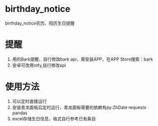 # birthday_notice
birthday_notice农历、阳历生日提醒

# 提醒
1. 用的Bark提醒，自行修改bark api，需安装APP，在APP Store搜索：bark
2. 安卓可改用ntfy,自行修改api


# 使用方法
1. 可以定时直接运行
2. 安装青龙面板后定时运行，青龙面板需要的依赖有py:ZhDate requests pandas
3. excel存储生日信息，格式自行参考已有条目
